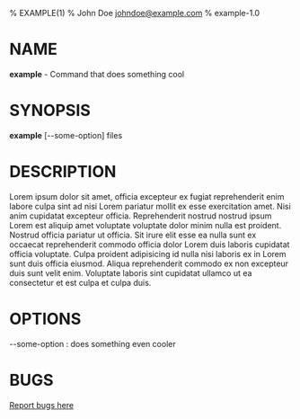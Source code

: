 % EXAMPLE(1)
% John Doe <johndoe@example.com>
% example-1.0

# NAME

**example** - Command that does something cool

# SYNOPSIS

**example** [\--some-option] files

# DESCRIPTION

Lorem ipsum dolor sit amet, officia excepteur ex fugiat reprehenderit enim labore culpa sint ad nisi Lorem pariatur mollit ex esse exercitation amet. Nisi anim cupidatat excepteur officia. Reprehenderit nostrud nostrud ipsum Lorem est aliquip amet voluptate voluptate dolor minim nulla est proident. Nostrud officia pariatur ut officia. Sit irure elit esse ea nulla sunt ex occaecat reprehenderit commodo officia dolor Lorem duis laboris cupidatat officia voluptate. Culpa proident adipisicing id nulla nisi laboris ex in Lorem sunt duis officia eiusmod. Aliqua reprehenderit commodo ex non excepteur duis sunt velit enim. Voluptate laboris sint cupidatat ullamco ut ea consectetur et est culpa et culpa duis.

# OPTIONS

\--some-option
: does something even cooler

# BUGS

[Report bugs here](https://example.com/bugreport)
